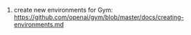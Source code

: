 1. create new environments for Gym:
    https://github.com/openai/gym/blob/master/docs/creating-environments.md
    
